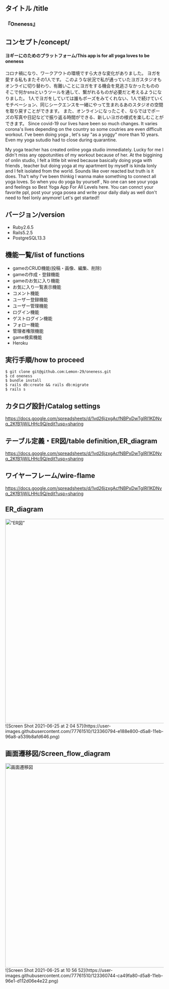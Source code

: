 ## タイトル /title
### 『Oneness』
## コンセプト/concept/ 
#### ヨギーにのためのプラットフォーム/This app is for all yoga loves to be oneness 
コロナ禍になり、ワークアウトの環境ですら大きな変化がありました。
ヨガを愛する私もまたその1人です。
このような状況で私が通っていたヨガスタジオもオンライに切り替わり、有難いことにヨガをする機会を見逃さなかったものの
そこで何かsnsというツールを通して、繋がれるものが必要だと考えるようになりました。
1人でヨガをしていては誰もポーズをみてくれない、1人で続けていくモチベーション、同じシークエンスを一緒にやって生まれるあのスタジオの空間を取り戻すことができます。
また、オンラインになったこそ、ならではでポーズの写真や日記などで振り返る時間ができる、新しいヨガの様式を楽しむことができます。
Since covid-19 our lives have been so much changes.
It varies corona's lives depending on the country so some coutries are even difficult workout.
I've been doing yoga , let's say "as a yoggy" more than 10 years. Even my yoga sutudio had to close during quarantine.

My yoga teacher has created online yoga studio immediately. Lucky for me I didn't miss any oppotunities of my workout because of her.
At the biggining of onlin studio, I felt a little bit wired because basically doing yoga with friends , teacher but doing yoga at my apartment by myself is kinda lonly and I felt isolated from the world. Sounds like over reacted but truth is it does.
Tha't why I've been thinkig I wanna make something to connect all yoga loves.
So when you do yoga  by yourself , No one can see your yoga and feelings so Best Yoga App For All Levels here.
You can connct your favorite ppl, post your yoga posea and write your daily dialy as well don't need to feel lonly anymore! Let's get started!!
## バージョン/version
* Ruby2.6.5
* Rails5.2.5
* PostgreSQL13.3
## 機能一覧/list of functions
* gameのCRUD機能(投稿・画像、編集、削除)
* gameの作成・登録機能
* gameのお気に入り機能
* お気に入り一覧表示機能
* コメント機能
* ユーザー登録機能
* ユーザー管理機能
* ログイン機能
* ゲストログイン機能
* フォロー機能
* 管理者権限機能
* game検索機能
* Heroku
## 実行手順/how to proceed
````
$ git clone git@github.com:Lemon-29/oneness.git
$ cd oneness
$ bundle install
$ rails db:create && rails db:migrate
$ rails s
````
## カタログ設計/Catalog settings 
https://docs.google.com/spreadsheets/d/1vd26jzxgAcfNBPxDwTgIRl1KDNvq_2KfB1jWiLHHc9Q/edit?usp=sharing
## テーブル定義・ER図/table definition,ER_diagram
https://docs.google.com/spreadsheets/d/1vd26jzxgAcfNBPxDwTgIRl1KDNvq_2KfB1jWiLHHc9Q/edit?usp=sharing
## ワイヤーフレーム/wire-flame
https://docs.google.com/spreadsheets/d/1vd26jzxgAcfNBPxDwTgIRl1KDNvq_2KfB1jWiLHHc9Q/edit?usp=sharing

## ER_diagram
<img src="./public/images/ER_diagram.png" alt=“ER図” width="650px">
![Screen Shot 2021-06-25 at 2 04 57](https://user-images.githubusercontent.com/77761510/123360794-e188e800-d5a8-11eb-96a8-a539b8afd646.png)

## 画面遷移図/Screen_flow_diagram
<img src="./public/images/screen_flow_diagram.png" alt="画面遷移図" width="650px">
![Screen Shot 2021-06-25 at 10 56 52](https://user-images.githubusercontent.com/77761510/123360744-ca49fa80-d5a8-11eb-96e1-d112d06e4e22.png)

